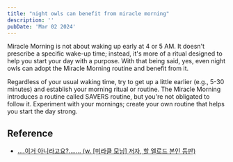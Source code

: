 ```yaml
---
title: "night owls can benefit from miracle morning"
description: ''
pubDate: 'Mar 02 2024'
---
```



Miracle Morning is not about waking up early at 4 or 5 AM. It doesn't prescribe a specific wake-up time; instead, it's more of a ritual designed to help you start your day with a purpose. With that being said, yes, even night owls can adopt the Miracle Morning routine and benefit from it.

Regardless of your usual waking time, try to get up a little earlier (e.g., 5-30 minutes) and establish your morning ritual or routine. The Miracle Morning introduces a routine called SAVERS routine, but you're not obligated to follow it. Experiment with your mornings; create your own routine that helps you start the day strong.

## Reference
- [....이거 아니라고요?....... \(w. \[미라클 모닝\] 저자, 할 엘로드 본인 등판\)](https://www.youtube.com/watch?v=XzAp8nf26ic)
